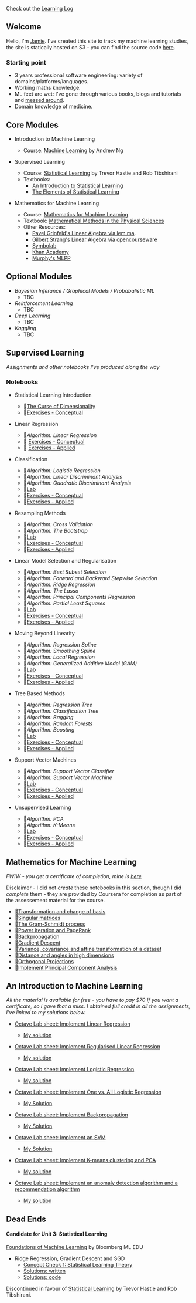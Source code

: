 Check out the [Learning Log](https://www.coxy1989.com/learning_log.html)

## Welcome

Hello, I'm [Jamie](https://github.com/coxy1989). I've created this site to track my machine learning studies, the site is statically hosted on S3 - you can find the source code [here](https://github.com/coxy1989/mlsabbatical).

### Starting point

- 3 years professional software engineering: variety of domains/platforms/languages.
- Working maths knowledge.
- ML feet are wet: I've gone through various books, blogs and tutorials and [messed around](https://github.com/coxy1989/clj_mnist).
- Domain knowledge of medicine.


## Core Modules

- Introduction to Machine Learning
	- Course: [Machine Learning](https://www.coursera.org/learn/machine-learning) by Andrew Ng
		
- Supervised Learning
	- Course: [Statistical Learning]() by Trevor Hastie and Rob Tibshirani
	- Textbooks:
		- [An Introduction to Statistical Learning](http://www-bcf.usc.edu/~gareth/ISL/)
	   	- [The Elements of Statistical Learning](https://web.stanford.edu/~hastie/ElemStatLearn/)

- Mathematics for Machine Learning
	- Course: [Mathematics for Machine Learning](https://www.coursera.org/specializations/mathematics-machine-learning)
	- Textbook: [Mathematical Methods in the Physical Sciences](https://www.amazon.co.uk/Mathematical-Methods-Physical-Sciences-Mary/dp/0471365807) 
	- Other Resources:
		-  [Pavel Grinfeld's Linear Algebra via lem.ma](https://www.lem.ma/home).
		-  [Gilbert Strang's Linear Algebra via opencourseware](https://ocw.mit.edu/courses/mathematics/18-06-linear-algebra-spring-2010/video-lectures/)
		- [Symbolab](https://www.symbolab.com/)
		- [Khan Academy](https://www.khanacademy.org/math/)
		- [Murphy's MLPP](https://www.amazon.co.uk/Machine-Learning-Probabilistic-Perspective-Computation/dp/0262018020) 

## Optional Modules

- *Bayesian Inferance / Graphical Models / Probabalistic ML*
	- TBC
- *Reinforcement Learning*
	- TBC
- *Deep Learning*
	- TBC
- *Kaggling*
	- TBC


## Supervised Learning

*Assignments and other notebooks I've produced along the way*

### Notebooks

- Statistical Learning Introduction
	- 📖[The Curse of Dimensionality](https://github.com/coxy1989/mlsabbatical/blob/master/notebooks/statistical_learning/ch2_statistical_learning/curse_of_dimensionality.ipynb)
	- 📖[Exercises - Conceptual](http://localhost:8888/notebooks/Desktop/mlsabbatical/notebooks/statistical_learning/ch2_statistical_learning/exercises.ipynb)

- Linear Regression
	- 📖*Algorithm: Linear Regression*
	- 📖 [Exercises - Conceptual](https://github.com/coxy1989/mlsabbatical/blob/master/notebooks/statistical_learning/ch3_statistical_learning/exercises_conceptual.ipynb)
	- 📖 [Exercises - Applied](https://github.com/coxy1989/mlsabbatical/blob/master/notebooks/statistical_learning/ch3_statistical_learning/exercises_applied.ipynb)
	
- Classification
	- 📖*Algorithm: Logistic Regression*
	- 📖*Algorithm: Linear Discriminant Analysis*
	- 📖*Algorithm: Quadratic Discriminant Analysis*
	- 📖[Lab](https://github.com/coxy1989/mlsabbatical/blob/master/notebooks/statistical_learning/ch4_statistical_learning/lab.ipynb)
	- 📖[Exercises - Conceptual](https://github.com/coxy1989/mlsabbatical/blob/master/notebooks/statistical_learning/ch4_statistical_learning/exercises_conceptual.ipynb)
	- 📖[Exercises - Applied](https://github.com/coxy1989/mlsabbatical/blob/master/notebooks/statistical_learning/ch4_statistical_learning/exercises_applied.ipynb)

- Resampling Methods
	- 📖*Algorithm: Cross Validation*
	- 📖*Algorithm: The Bootstrap*
	- 📖[Lab](https://github.com/coxy1989/mlsabbatical/blob/master/notebooks/statistical_learning/ch5_statistical_learning/lab.ipynb)
	- 📖[Exercises - Conceptual](https://github.com/coxy1989/mlsabbatical/blob/master/notebooks/statistical_learning/ch4_statistical_learning/exercises_conceptual.ipynb)
	- 📖[Exercises - Applied](https://github.com/coxy1989/mlsabbatical/blob/master/notebooks/statistical_learning/ch4_statistical_learning/exercises_applied.ipynb)

- Linear Model Selection and Regularisation
	- 📖*Algorithm: Best Subset Selection*
	- 📖*Algorithm: Forward and Backward Stepwise Selection*
	- 📖*Algorithm: Ridge Regression*
	- 📖*Algorithm: The Lasso*
	- 📖*Algorithm: Principal Components Regression*
	- 📖*Algorithm: Partial Least Squares*
	- 📖[Lab](https://github.com/coxy1989/mlsabbatical/blob/master/notebooks/statistical_learning/ch6_statistical_learning/lab.ipynb)
	- 📖[Exercises - Conceptual](https://github.com/coxy1989/mlsabbatical/blob/master/notebooks/statistical_learning/ch5_statistical_learning/exercises_conceptual.ipynb)
	- 📖[Exercises - Applied](https://github.com/coxy1989/mlsabbatical/blob/master/notebooks/statistical_learning/ch5_statistical_learning/exercises_applied.ipynb)

- Moving Beyond Linearity
	- 📖*Algorithm: Regression Spline* 
	- 📖*Algorithm: Smoothing Spline* 	
	- 📖*Algorithm: Local Regression* 
	- 📖*Algorithm: Generalized Additive Model (GAM)* 
	- 📖[Lab](https://github.com/coxy1989/mlsabbatical/blob/master/notebooks/statistical_learning/ch7_statistical_learning/lab.ipynb)
	- 📖[Exercises - Conceptual](https://github.com/coxy1989/mlsabbatical/blob/master/notebooks/statistical_learning/ch7_statistical_learning/conceptual.ipynb)
	- 📖[Exercises - Applied](https://github.com/coxy1989/mlsabbatical/blob/master/notebooks/statistical_learning/ch7_statistical_learning/applied.ipynb)

- Tree Based Methods
	- 📖*Algorithm: Regression Tree* 
	- 📖*Algorithm: Classification Tree* 
	- 📖*Algorithm: Bagging* 
	- 📖*Algorithm: Random Forests* 
	- 📖*Algorithm: Boosting* 
	- 📖[Lab](https://github.com/coxy1989/mlsabbatical/blob/master/notebooks/statistical_learning/ch8_statistical_learning/lab.ipynb)
	- 📖[Exercises - Conceptual](https://github.com/coxy1989/mlsabbatical/blob/master/notebooks/statistical_learning/ch8_statistical_learning/conceptual.ipynb)
	- 📖[Exercises - Applied](https://github.com/coxy1989/mlsabbatical/blob/master/notebooks/statistical_learning/ch8_statistical_learning/applied.ipynb)

	
- Support Vector Machines
	- 📖*Algorithm: Support Vector Classifier* 
	- 📖*Algorithm: Support Vector Machine* 
	- 📖[Lab](https://github.com/coxy1989/mlsabbatical/blob/master/notebooks/statistical_learning/ch9_statistical_learning/lab.ipynb)
	- 📖[Exercises - Conceptual](https://github.com/coxy1989/mlsabbatical/blob/master/notebooks/statistical_learning/ch9_statistical_learning/conceptual.ipynb)
	- 📖[Exercises - Applied](https://github.com/coxy1989/mlsabbatical/blob/master/notebooks/statistical_learning/ch9_statistical_learning/applied.ipynb)

- Unsupervised Learning
	- 📖*Algorithm: PCA* 
	- 📖*Algorithm: K-Means* 
	- 📖[Lab](https://github.com/coxy1989/mlsabbatical/blob/master/notebooks/statistical_learning/ch10_statistical_learning/lab.ipynb)
	- 📖[Exercises - Conceptual](https://github.com/coxy1989/mlsabbatical/blob/master/notebooks/statistical_learning/ch10_statistical_learning/conceptual.ipynb)
	- 📖[Exercises - Applied](https://github.com/coxy1989/mlsabbatical/blob/master/notebooks/statistical_learning/ch10_statistical_learning/applied.ipynb)


## Mathematics for Machine Learning

*FWIW - you get a certificate of completion, mine is [here](https://www.coursera.org/account/accomplishments/specialization/ARMLMTNPZJTD)*

Disclaimer - I did not *create* these notebooks in this section, though I did *complete* them - they are provided by Coursera for completion as part of the assessement material for the course.

- 📖[Transformation and change of basis](https://github.com/coxy1989/mlsabbatical/blob/master/notebooks/imperial/la_ReflectingBear.ipynb)
- 📖[Singular matrices](https://github.com/coxy1989/mlsabbatical/blob/master/notebooks/imperial/la_IdentifyingSpecialMatrices.ipynb)
- 📖[The Gram-Schmidt process](https://github.com/coxy1989/mlsabbatical/blob/master/notebooks/imperial/la_GramSchmidtProcess.ipynb)
- 📖[Power iteration and PageRank](https://github.com/coxy1989/mlsabbatical/blob/master/notebooks/imperial/la_PageRank.ipynb)
- 📖[Backpropagation](https://github.com/coxy1989/mlsabbatical/blob/master/notebooks/imperial/calc_Backpropagation.ipynb)
- 📖[Gradient Descent](https://github.com/coxy1989/mlsabbatical/blob/master/notebooks/imperial/calc_Fitting%2Bthe%2Bdistribution%2Bof%2Bheights%2Bdata.ipynb)
- 📖[Variance, covariance and affine transformation of a dataset](https://github.com/coxy1989/mlsabbatical/blob/master/notebooks/imperial/pca_week1.ipynb)
- 📖[Distance and angles in high dimensions](https://github.com/coxy1989/mlsabbatical/blob/master/notebooks/imperial/pca_week2.ipynb)
- 📖[Orthogonal Projections](https://github.com/coxy1989/mlsabbatical/blob/master/notebooks/imperial/pca_week3.ipynb)
- 📖[Implement Principal Component Analysis](https://github.com/coxy1989/mlsabbatical/blob/master/notebooks/imperial/pca_week4.ipynb)


## An Introduction to Machine Learning

*All the material is available for free - you have to pay $70 If you want a certificate, so I gave that a miss. I obtained full credit in all the assignments, I've linked to my solutions below.*

- [Octave Lab sheet: Implement Linear Regression](https://github.com/coxy1989/mlsabbatical/blob/master/notebooks/andrew_ng/machine-learning-ex1/ex1.pdf)
	- [My solution](https://github.com/coxy1989/mlsabbatical/blob/master/notebooks/andrew_ng/machine-learning-ex1/ex1/ex1.m)
- [Octave  Lab sheet: Implement Regularised Linear Regression](https://github.com/coxy1989/mlsabbatical/blob/master/notebooks/andrew_ng/machine-learning-ex5/ex5.pdf)
	- [My solution](https://github.com/coxy1989/mlsabbatical/tree/master/notebooks/andrew_ng/machine-learning-ex5/ex5)
- [Octave Lab sheet: Implement Logistic Regression](https://github.com/coxy1989/mlsabbatical/blob/master/notebooks/andrew_ng/machine-learning-ex2/ex2.pdf)
	- [My solution](https://github.com/coxy1989/mlsabbatical/tree/master/notebooks/andrew_ng/machine-learning-ex2/ex2)

- [Octave Lab sheet: Implement One vs. All Logistic Regression](https://github.com/coxy1989/mlsabbatical/blob/master/notebooks/andrew_ng/machine-learning-ex3/ex3.pdf)
	- [My Solution](https://github.com/coxy1989/mlsabbatical/tree/master/notebooks/andrew_ng/machine-learning-ex3/ex3)

- [Octave Lab sheet: Implement Backpropagation](https://github.com/coxy1989/mlsabbatical/blob/master/notebooks/andrew_ng/machine-learning-ex4/ex4.pdf)
	- [My Solution](https://github.com/coxy1989/mlsabbatical/tree/master/notebooks/andrew_ng/machine-learning-ex4/ex4)

- [Octave Lab sheet: Implement an SVM](https://github.com/coxy1989/mlsabbatical/blob/master/notebooks/andrew_ng/machine-learning-ex6/ex6.pdf)
	- [My Solution](https://github.com/coxy1989/mlsabbatical/tree/master/notebooks/andrew_ng/machine-learning-ex6/ex6)

- [Octave Lab sheet: Implement K-means clustering and PCA](https://github.com/coxy1989/mlsabbatical/blob/master/notebooks/andrew_ng/machine-learning-ex7/ex7.pdf)
	- [My solution](https://github.com/coxy1989/mlsabbatical/tree/master/notebooks/andrew_ng/machine-learning-ex7/ex7)

- [Octave Lab sheet: Implement an anomaly detection algorithm and a recommendation algorithm](https://github.com/coxy1989/mlsabbatical/blob/master/notebooks/andrew_ng/machine-learning-ex8/ex8.pdf)
	- [My solution](https://github.com/coxy1989/mlsabbatical/tree/master/notebooks/andrew_ng/machine-learning-ex8/ex8)

## Dead Ends

#### Candidate for Unit 3: Statistical Learning

[Foundations of Machine Learning](https://bloomberg.github.io/foml/?utm_campaign=Artificial%2BIntelligence%2BWeekly&utm_medium=email&utm_source=Artificial_Intelligence_Weekly_81#home) by Bloomberg ML EDU

- Ridge Regression, Gradient Descent and SGD
	- [Concept Check 1: Statistical Learning Theory](https://github.com/coxy1989/mlsabbatical/blob/master/notebooks/bloomberg/downloads/bloomberg_lec_check_1.pdf)
	- [Solutions: written](https://github.com/coxy1989/mlsabbatical/blob/master/notebooks/bloomberg/bloomberg_lec_check_1.md)
	- [Solutions: code](https://github.com/coxy1989/mlsabbatical/blob/master/notebooks/bloomberg/bloomberg_lec_check_1.py)

Discontinued in favour of [Statistical Learning](https://lagunita.stanford.edu/courses/HumanitiesSciences/StatLearning/Winter2016/about) by Trevor Hastie and Rob Tibshirani.
